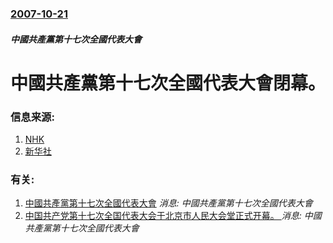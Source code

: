 ### [2007-10-21](/news/2007/10/21/index.md)

##### 中國共產黨第十七次全國代表大會
# 中國共產黨第十七次全國代表大會閉幕。




### 信息来源:

1. [NHK](http://www3.nhk.or.jp/news/2007/10/21/k20071021000071.html)
2. [新华社](http://www.cpcnews.cn/GB/100798/6410325.html)

### 有关:

1. [ 中國共產黨第十七次全國代表大會](/news/2007/10/15/中國共產黨第十七次全國代表大會.md) _消息: 中國共產黨第十七次全國代表大會_
2. [中国共产党第十七次全国代表大会于北京市人民大会堂正式开幕。 ](/news/2007/10/15/中国共产党第十七次全国代表大会于北京市人民大会堂正式开幕.md) _消息: 中國共產黨第十七次全國代表大會_
